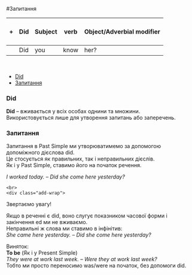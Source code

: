 #Запитання

| <h4>+</h4>| Did |Subject | verb | Object/Adverbial modifier |
| -- | -- | -- | -- | -- |
| | Did |  you | know | her? |
<br>


<ul class="nav nav-tabs">
<li class="active"><a data-toggle="tab" href="#home">Did</a></li>
 <li><a data-toggle="tab" href="#menu1">Запитання</a></li>
 </ul>

<div class="tab-content">
  <div id="home" class="tab-pane fade in active">
    <h3>Did</h3>
    <p><b>Did</b> – вживається у всіх особах однини та множини.<br>
    Використовується лише для утворення запитань або заперечень.</p>
  </div>
  <div id="menu1" class="tab-pane fade">
    <h3>Запитання</h3>
    <p>Запитання в  Past Simple ми утворюватимемо за допомогою допоміжного дієслова did.<br>
    Це стосується як правильних, так і неправильних дієслів.<br>
    Як і у Past Simple, ставимо його на початок речення.</p>
    <i>I worked today. – Did she come here yesterday?</i>
    
    <br>
    <div class="add-wrap">
<span class="add">Звертаємо увагу!</span>
<div class="add-text">
Якщо в реченні є <span class="p1">did</span>, воно слугує показником часової форми і закінчення <span class="p1">ed</span> ми не вживаємо.<br>
Неправильні ж слова ми ставимо в інфінітив:<br>
<i>She came here yesterday. – Did she come here yesterday?</i>
</div>
</div>
<p>
<div class="exmpl-wrap">
<span class="exmpl">Виняток:</span>
<div class="exmpl-text">
<b>To be</b> (Як і у Present Simple)<br>
<i>They were at work last week. – Were they at work last week?</i><br>
Тобто ми просто переносимо was/were на початок, без допомоги did.
</div>
</div>
</p>
  </div>
</div>